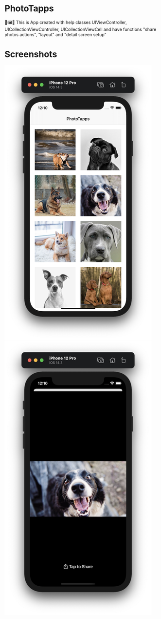 # PhotoTapps
🌌🖼🌠 This is App created with help classes UIViewController, UICollectionViewController, UICollectionViewCell and have functions "share photos actions", "layout" and "detail screen setup"
# Screenshots
![](https://github.com/IsaikinSergei/PhotoTapps/blob/master/Screenshots/Снимок%20экрана%202020-12-31%20в%2000.10.04.png?raw=true)
![](https://github.com/IsaikinSergei/PhotoTapps/blob/master/Screenshots/Снимок%20экрана%202020-12-31%20в%2000.10.37.png?raw=true)
![]()
